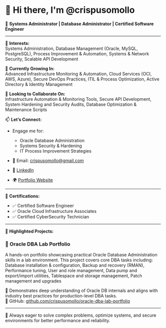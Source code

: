 # 👋 Hi there, I'm @crispusomollo

🔧 **Systems Administrator | Database Administrator | Certified Software Engineer**

---

👀 **Interests:**  
Systems Administration, Database Management (Oracle, MySQL, PostgreSQL), Process Improvement & Automation, Systems & Network Security, Scalable API Development  

🌱 **Currently Growing In:**  
Advanced Infrastructure Monitoring & Automation, Cloud Services (OCI, AWS, Azure), Secure DevOps Practices, ITIL & Process Optimization, Active Directory & Identity Management  

💼 **Looking to Collaborate On:**  
Infrastructure Automation & Monitoring Tools, Secure API Development, System Hardening and Security Audits, Database Optimization & Maintenance Scripts  

📫 **Let’s Connect:**  
- Engage me for:  
  - Oracle Database Administration  
  - Systems Security & Hardening    
  - IT Process Improvement Strategies  
 
- 📧 Email: crispusomollo@gmail.com  
- 🔗 [LinkedIn](https://www.linkedin.com/in/crispusomollo)
- 🌍 [Portfolio Website](https://yourportfolio.com)

---

🧾 **Certifications:**  
- ✅ Certified Software Engineer  
- ✅ Oracle Cloud Infrastructure Associates  
- ✅ Certified CyberSecurity Technician

---

🌟 **Highlighted Projects:**  

### 🧪 Oracle DBA Lab Portfolio  
A hands-on portfolio showcasing practical Oracle Database Administration skills in a lab environment. This project covers core DBA tasks including: Database installation & configuration, Backup and recovery (RMAN), Performance tuning, User and role management, Data pump and export/import utilities, Tablespace and storage management, Patch management and upgrades

📌 Demonstrates deep understanding of Oracle DB internals and aligns with industry best practices for production-level DBA tasks.  
🔗 GitHub: [github.com/crispusomollo/oracle-dba-lab-portfolio](https://github.com/crispusomollo/oracle-dba-lab-portfolio)

---

🚀 Always eager to solve complex problems, optimize systems, and secure environments for better performance and reliability.

<!---
crispusomollo/crispusomollo is a ✨ special ✨ repository because its `README.md` (this file) appears on your GitHub profile.
You can click the Preview link to take a look at your changes.
--->
